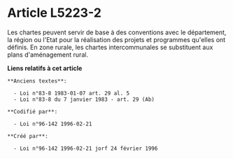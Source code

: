 # Article L5223-2

Les chartes peuvent servir de base à des conventions avec le département, la région ou l'Etat pour la réalisation des projets
et programmes qu'elles ont définis. En zone rurale, les chartes intercommunales se substituent aux plans d'aménagement rural.

**Liens relatifs à cet article**

	**Anciens textes**:

	  - Loi n°83-8 1983-01-07 art. 29 al. 5
	  - Loi n°83-8 du 7 janvier 1983 - art. 29 (Ab)

	**Codifié par**:

	  - Loi n°96-142 1996-02-21

	**Créé par**:

	  - Loi n°96-142 1996-02-21 jorf 24 février 1996
